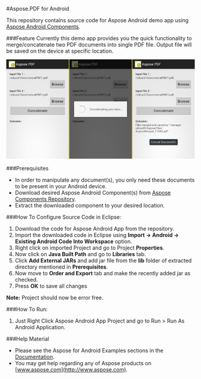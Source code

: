 #Aspose.PDF for Android

This repository contains source code for Aspose Android demo app using [Aspose Android Components](http://www.aspose.com/community/files/74/android-components/default.aspx). 

###Feature
Currently this demo app provides you the quick functionality to merge/concatenate two PDF documents into single PDF file. Output file will be saved on the device at specific location.

![Aspose.PDF Concatenator](https://github.com/asposemarketplace/Aspose_for_Android/blob/master/AsposePDF/Aspose.PDF.png)

###Prerequisites
- In order to manipulate any document(s), you only need these documents to be present in your Android device.
- Download desired Aspose Android Component(s) from [Aspose Components Repository](http://www.aspose.com/community/files/74/android-components/default.aspx).
- Extract the downloaded component to your desired location.

###How To Configure Source Code in Eclipse:
1. Download the code for Aspose Android App from the repository.
2. Import the downloaded code in Eclipse using **Import -> Android -> Existing Android Code Into Workspace** option.
3. Right click on imported Project and go to Project **Properties**.
4. Now click on **Java Built Path** and go to **Libraries** tab.
5. Click **Add External JARs** and add jar file from the **lib** folder of extracted directory mentioned in **Prerequisites**.
6. Now move to **Order and Export** tab and make the recently added jar as checked.
7. Press **OK** to save all changes

**Note:** Project should now be error free.

###How To Run:
1. Just Right Click Aspose Android App Project and go to Run > Run As Android Application.

###Help Material
- Please see the Aspose for Android Examples sections in the [Documentation](http://www.aspose.com/docs/dashboard.action).
- You may get help regarding any of Aspose products on [www.aspose.com](http://www.aspose.com).
